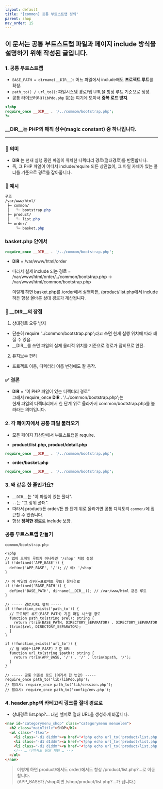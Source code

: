 ```yaml
---
layout: default
title: "[common] 공통 부트스트랩 정의"
parent: shop
nav_order: 15
---
```


## 이 문서는 공통 부트스트랩 파일과 페이지 include 방식을 설명하기 위해 작성된 글입니다.

### 1. 공통 부트스트랩

- `BASE_PATH = dirname(__DIR__)`: 어느 파일에서 include해도 **프로젝트 루트**를 확정.
- `path_to() / url_to()`: 파일시스템 경로/웹 URL을 항상 루트 기준으로 생성.
- 공통 라이브러리(`libPdo.php` 등)는 여기에 모아서 **중복 로드 방지**.

```php
<?php
require_once __DIR__ . '/../common/bootstrap.php';
?>
```

### __DIR__는 PHP의 매직 상수(magic constant) 중 하나입니다.
--- 
### 📌 의미
* __DIR__ 는 현재 실행 중인 파일이 위치한 디렉터리 경로(절대경로)를 반환합니다.
* 즉, 그 PHP 파일이 어디서 include/require 되든 상관없이, 그 파일 자체가 있는 폴더를 기준으로 경로를 잡아줍니다.

### 📌 예시
```css
구조
/var/www/html/
 ├─ common/
 │   └─ bootstrap.php
 ├─ product/
 │   └─ list.php
 └─ order/
     └─ basket.php
```

### basket.php 안에서

```php
require_once __DIR__ . '/../common/bootstrap.php';
```

* __DIR__ = /var/www/html/order  
* 따라서 실제 include 되는 경로 =  
  /var/www/html/order/../common/bootstrap.php → /var/www/html/common/bootstrap.php

  이렇게 하면 basket.php를 /order에서 실행하든, /product/list.php에서 include하든 항상 올바른 상대 경로가 계산됩니다.

### 📌 __DIR__의 장점

1. 상대경로 오류 방지
  * 단순히 require '../common/bootstrap.php';라고 쓰면 현재 실행 위치에 따라 깨질 수 있음.
  * __DIR__를 쓰면 파일의 실제 물리적 위치를 기준으로 경로가 잡히므로 안전.
2. 유지보수 편리
  * 프로젝트 이동, 디렉터리 이름 변경에도 잘 동작.

### ✅ 결론
  * __DIR__ = “이 PHP 파일이 있는 디렉터리 경로”  
  그래서 require_once __DIR__ . '/../common/bootstrap.php';는  
  현재 파일의 디렉터리에서 한 단계 위로 올라가서 common/bootstrap.php를 불러라는 의미입니다.



### 2. 각 페이지에서 공통 파일 불러오기

* 모든 페이지 최상단에서 부트스트랩을 require.

- **product/list.php, product/detail.php**

```php
require_once __DIR__ . '/../common/bootstrap.php';
```

- **order/basket.php**

```php
require_once __DIR__ . '/../common/bootstrap.php';
```

### 3. 왜 같은 한 줄인가요?

- `__DIR__`는 "이 파일이 있는 폴더".
- `..`는 "그 상위 폴더".
- 따라서 product/든 order/든 한 단계 위로 올라가면 공통 디렉토리 `common/`에 접근할 수 있습니다.
- 항상 **정확한 경로**로 include 보장.


### 공통 부트스트랩 만들기&#x20;

`common/bootstrap.php`

```
<?php
// 앱이 도메인 루트가 아니라면 '/shop' 처럼 설정
if (!defined('APP_BASE')) {
  define('APP_BASE', '/'); // 예: '/shop'
}

// 이 파일의 상위(=프로젝트 루트) 절대경로
if (!defined('BASE_PATH')) {
  define('BASE_PATH', dirname(__DIR__)); // /var/www/html 같은 루트
}

// ----- 경로/URL 헬퍼 -----
if (!function_exists('path_to')) {
  // 프로젝트 루트(BASE_PATH) 기준 파일 시스템 경로
  function path_to(string $rel): string {
    return rtrim(BASE_PATH, DIRECTORY_SEPARATOR) . DIRECTORY_SEPARATOR . ltrim($rel, DIRECTORY_SEPARATOR);
  }
}

if (!function_exists('url_to')) {
  // 앱 베이스(APP_BASE) 기준 URL
  function url_to(string $path): string {
    return rtrim(APP_BASE, '/') . '/' . ltrim($path, '/');
  }
}

// ----- 공통 의존성 로드 (여기서 한 번만) -----
require_once path_to('lib/libPdo.php');
// 필요시: require_once path_to('lib/session.php');
// 필요시: require_once path_to('config/env.php');

```

### 4. header.php의 카테고리 링크를 절대 경로로

* 상대경로 list.php?... 대신 헬퍼로 절대 URL을 생성하게 바꿉니다.

```html
<nav id="categorymenu_shop" class="categorymenu menuelem">
  <h2 class="mainTitle">SHOP</h2>
  <ul class="-flex">
    <li class="-d1 d1ddm"><a href="<?php echo url_to('product/list.php'); ?>?cate_no=680">브랜드</a></li>
    <li class="-d1 d1ddm"><a href="<?php echo url_to('product/list.php'); ?>?cate_no=44">여성토이</a></li>
    <li class="-d1 d1ddm"><a href="<?php echo url_to('product/list.php'); ?>?cate_no=46">남성토이</a></li>
    <!-- … 나머지도 동일 패턴 … -->
  </ul>
</nav>
```

> 이렇게 하면 product/에서도 order/에서도 항상 /product/list.php?...로 이동합니다.<br>
> (APP_BASE가 /shop이면 /shop/product/list.php?...가 됩니다.)

